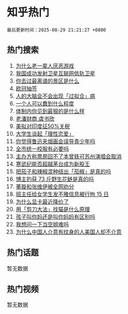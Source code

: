 # 知乎热门

`最后更新时间：2025-08-29 21:21:27 +0800`

## 热门搜索

1. [为什么老一辈人厌恶游戏](https://www.zhihu.com/search?q=%E4%B8%BA%E4%BB%80%E4%B9%88%E8%80%81%E4%B8%80%E8%BE%88%E4%BA%BA%E5%8E%8C%E6%81%B6%E6%B8%B8%E6%88%8F)
1. [我国成功发射卫星互联网低轨卫星](https://www.zhihu.com/search?q=%E6%88%91%E5%9B%BD%E6%88%90%E5%8A%9F%E5%8F%91%E5%B0%84%E5%8D%AB%E6%98%9F%E4%BA%92%E8%81%94%E7%BD%91%E4%BD%8E%E8%BD%A8%E5%8D%AB%E6%98%9F)
1. [你去过最离谱的景区是什么](https://www.zhihu.com/search?q=%E4%BD%A0%E5%8E%BB%E8%BF%87%E6%9C%80%E7%A6%BB%E8%B0%B1%E7%9A%84%E6%99%AF%E5%8C%BA%E6%98%AF%E4%BB%80%E4%B9%88)
1. [欧冠抽签](https://www.zhihu.com/search?q=%E6%AC%A7%E5%86%A0%E6%8A%BD%E7%AD%BE)
1. [人的大脑会不会出现「过拟合」病](https://www.zhihu.com/search?q=%E4%BA%BA%E7%9A%84%E5%A4%A7%E8%84%91%E4%BC%9A%E4%B8%8D%E4%BC%9A%E5%87%BA%E7%8E%B0%E3%80%8C%E8%BF%87%E6%8B%9F%E5%90%88%E3%80%8D%E7%97%85)
1. [一个人可以蠢到什么程度](https://www.zhihu.com/search?q=%E4%B8%80%E4%B8%AA%E4%BA%BA%E5%8F%AF%E4%BB%A5%E8%A0%A2%E5%88%B0%E4%BB%80%E4%B9%88%E7%A8%8B%E5%BA%A6)
1. [体制内你见到最狠的是什么样](https://www.zhihu.com/search?q=%E4%BD%93%E5%88%B6%E5%86%85%E4%BD%A0%E8%A7%81%E5%88%B0%E6%9C%80%E7%8B%A0%E7%9A%84%E6%98%AF%E4%BB%80%E4%B9%88%E6%A0%B7)
1. [老潘财商 虞书欣](https://www.zhihu.com/search?q=%E8%80%81%E6%BD%98%E8%B4%A2%E5%95%86%20%E8%99%9E%E4%B9%A6%E6%AC%A3)
1. [美拟对印度征50%关税](https://www.zhihu.com/search?q=%E7%BE%8E%E6%8B%9F%E5%AF%B9%E5%8D%B0%E5%BA%A6%E5%BE%8150%25%E5%85%B3%E7%A8%8E)
1. [大学生谈起「理性恋爱」](https://www.zhihu.com/search?q=%E5%A4%A7%E5%AD%A6%E7%94%9F%E8%B0%88%E8%B5%B7%E3%80%8C%E7%90%86%E6%80%A7%E6%81%8B%E7%88%B1%E3%80%8D)
1. [你觉得鲁迅夹烟画会误导青少年吗](https://www.zhihu.com/search?q=%E4%BD%A0%E8%A7%89%E5%BE%97%E9%B2%81%E8%BF%85%E5%A4%B9%E7%83%9F%E7%94%BB%E4%BC%9A%E8%AF%AF%E5%AF%BC%E9%9D%92%E5%B0%91%E5%B9%B4%E5%90%97)
1. [全市统一校服有必要吗](https://www.zhihu.com/search?q=%E5%85%A8%E5%B8%82%E7%BB%9F%E4%B8%80%E6%A0%A1%E6%9C%8D%E6%9C%89%E5%BF%85%E8%A6%81%E5%90%97)
1. [主办方称票房回不了本曾轶可苏州演唱会取消](https://www.zhihu.com/search?q=%E4%B8%BB%E5%8A%9E%E6%96%B9%E7%A7%B0%E7%A5%A8%E6%88%BF%E5%9B%9E%E4%B8%8D%E4%BA%86%E6%9C%AC%E6%9B%BE%E8%BD%B6%E5%8F%AF%E8%8B%8F%E5%B7%9E%E6%BC%94%E5%94%B1%E4%BC%9A%E5%8F%96%E6%B6%88)
1. [寒武纪能否超越茅台成为新股王](https://www.zhihu.com/search?q=%E5%AF%92%E6%AD%A6%E7%BA%AA%E8%83%BD%E5%90%A6%E8%B6%85%E8%B6%8A%E8%8C%85%E5%8F%B0%E6%88%90%E4%B8%BA%E6%96%B0%E8%82%A1%E7%8E%8B)
1. [把茄子和辣椒混种结出「茄椒」是真的吗](https://www.zhihu.com/search?q=%E6%8A%8A%E8%8C%84%E5%AD%90%E5%92%8C%E8%BE%A3%E6%A4%92%E6%B7%B7%E7%A7%8D%E7%BB%93%E5%87%BA%E3%80%8C%E8%8C%84%E6%A4%92%E3%80%8D%E6%98%AF%E7%9C%9F%E7%9A%84%E5%90%97)
1. [博主钓获 73 斤野生花鲢是真的吗](https://www.zhihu.com/search?q=%E5%8D%9A%E4%B8%BB%E9%92%93%E8%8E%B7%2073%20%E6%96%A4%E9%87%8E%E7%94%9F%E8%8A%B1%E9%B2%A2%E6%98%AF%E7%9C%9F%E7%9A%84%E5%90%97)
1. [董璇和张维伊被全网劝分](https://www.zhihu.com/search?q=%E8%91%A3%E7%92%87%E5%92%8C%E5%BC%A0%E7%BB%B4%E4%BC%8A%E8%A2%AB%E5%85%A8%E7%BD%91%E5%8A%9D%E5%88%86)
1. [班主任给女学生发不雅信息被行拘 15 日](https://www.zhihu.com/search?q=%E7%8F%AD%E4%B8%BB%E4%BB%BB%E7%BB%99%E5%A5%B3%E5%AD%A6%E7%94%9F%E5%8F%91%E4%B8%8D%E9%9B%85%E4%BF%A1%E6%81%AF%E8%A2%AB%E8%A1%8C%E6%8B%98%2015%20%E6%97%A5)
1. [为什么显卡最近降价了](https://www.zhihu.com/search?q=%E4%B8%BA%E4%BB%80%E4%B9%88%E6%98%BE%E5%8D%A1%E6%9C%80%E8%BF%91%E9%99%8D%E4%BB%B7%E4%BA%86)
1. [用「剪刀大法」找猫是什么原理](https://www.zhihu.com/search?q=%E7%94%A8%E3%80%8C%E5%89%AA%E5%88%80%E5%A4%A7%E6%B3%95%E3%80%8D%E6%89%BE%E7%8C%AB%E6%98%AF%E4%BB%80%E4%B9%88%E5%8E%9F%E7%90%86)
1. [孩子叫你妈还是叫你妈妈有区别吗](https://www.zhihu.com/search?q=%E5%AD%A9%E5%AD%90%E5%8F%AB%E4%BD%A0%E5%A6%88%E8%BF%98%E6%98%AF%E5%8F%AB%E4%BD%A0%E5%A6%88%E5%A6%88%E6%9C%89%E5%8C%BA%E5%88%AB%E5%90%97)
1. [我想问一下当空姐难吗](https://www.zhihu.com/search?q=%E6%88%91%E6%83%B3%E9%97%AE%E4%B8%80%E4%B8%8B%E5%BD%93%E7%A9%BA%E5%A7%90%E9%9A%BE%E5%90%97)
1. [为什么中国人介意有纹身的人美国人却不介意](https://www.zhihu.com/search?q=%E4%B8%BA%E4%BB%80%E4%B9%88%E4%B8%AD%E5%9B%BD%E4%BA%BA%E4%BB%8B%E6%84%8F%E6%9C%89%E7%BA%B9%E8%BA%AB%E7%9A%84%E4%BA%BA%E7%BE%8E%E5%9B%BD%E4%BA%BA%E5%8D%B4%E4%B8%8D%E4%BB%8B%E6%84%8F)

## 热门话题

暂无数据

## 热门视频

暂无数据